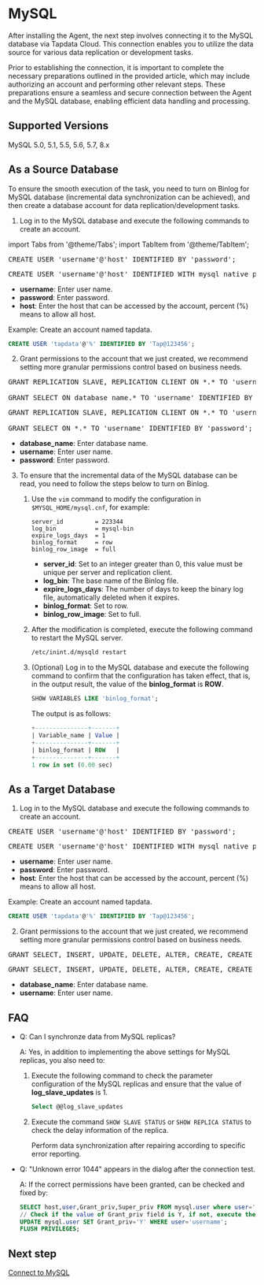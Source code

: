 # MySQL

After installing the Agent, the next step involves connecting it to the MySQL database via Tapdata Cloud. This connection enables you to utilize the data source for various data replication or development tasks. 

Prior to establishing the connection, it is important to complete the necessary preparations outlined in the provided article, which may include authorizing an account and performing other relevant steps. These preparations ensure a seamless and secure connection between the Agent and the MySQL database, enabling efficient data handling and processing.

## Supported Versions

MySQL 5.0, 5.1, 5.5, 5.6, 5.7, 8.x

## As a Source Database

To ensure the smooth execution of the task, you need to turn on Binlog for MySQL database (incremental data synchronization can be achieved), and then create a database account for data replication/development tasks.

1. Log in to the MySQL database and execute the following commands to create an account.

import Tabs from '@theme/Tabs';
import TabItem from '@theme/TabItem';

<Tabs className="unique-tabs">
    <TabItem value="mysql5" label="MySQL 5.x" default>
    <pre>CREATE USER 'username'@'host' IDENTIFIED BY 'password';</pre>
   </TabItem>
   <TabItem value="mysql8" label="MySQL 8.x">
    <pre>CREATE USER 'username'@'host' IDENTIFIED WITH mysql_native_password BY 'password';</pre>
   </TabItem>
  </Tabs>

* **username**: Enter user name.
* **password**: Enter password.
* **host**: Enter the host that can be accessed by the account, percent (%) means to allow all host.

Example: Create an account named tapdata.

```sql
CREATE USER 'tapdata'@'%' IDENTIFIED BY 'Tap@123456';
```



2. Grant permissions to the account that we just created, we recommend setting more granular permissions control based on business needs.

<Tabs className="unique-tabs">
    <TabItem value="onedatabase" label="Grant to Specified DB" default>
    <pre>GRANT REPLICATION SLAVE, REPLICATION CLIENT ON *.* TO 'username' IDENTIFIED BY 'password';<br /> 
GRANT SELECT ON database_name.* TO 'username' IDENTIFIED BY 'password';</pre>
   </TabItem>
   <TabItem value="all" label="Grant to All DB">
    <pre>GRANT REPLICATION SLAVE, REPLICATION CLIENT ON *.* TO 'username' IDENTIFIED BY 'password';<br /> 
GRANT SELECT ON *.* TO 'username' IDENTIFIED BY 'password';</pre>
   </TabItem>
  </Tabs>

* **database_name**: Enter database name.
* **username**: Enter user name.
* **password**: Enter password.

3. To ensure that the incremental data of the MySQL database can be read, you need to follow the steps below to turn on Binlog.

   1. Use the `vim` command to modify the configuration in `$MYSQL_HOME/mysql.cnf`, for example:

      ```
      server_id         = 223344
      log_bin           = mysql-bin
      expire_logs_days  = 1
      binlog_format     = row
      binlog_row_image  = full
      ```

      - **server_id**: Set to an integer greater than 0, this value must be unique per server and replication client.
      - **log_bin**: The base name of the Binlog file.
      - **expire_logs_days**: The number of days to keep the binary log file, automatically deleted when it expires.
      - **binlog_format**: Set to row.
      - **binlog_row_image**: Set to full.

   2. After the modification is completed, execute the following command to restart the MySQL server.

      ```bash
      /etc/inint.d/mysqld restart
      ```

   3. (Optional) Log in to the MySQL database and execute the following command to confirm that the configuration has taken effect, that is, in the output result, the value of the **binlog_format** is **ROW**.

      ```sql
      SHOW VARIABLES LIKE 'binlog_format';
      ```

      The output is as follows:

      ```sql
      +---------------+-------+
      | Variable_name | Value |
      +---------------+-------+
      | binlog_format | ROW   |
      +---------------+-------+
      1 row in set (0.00 sec)
      ```



## As a Target Database

1. Log in to the MySQL database and execute the following commands to create an account.

<Tabs className="unique-tabs">
    <TabItem value="mysql5" label="MySQL 5.x" default>
    <pre>CREATE USER 'username'@'host' IDENTIFIED BY 'password';</pre>
   </TabItem>
   <TabItem value="mysql8" label="MySQL 8.x">
    <pre>CREATE USER 'username'@'host' IDENTIFIED WITH mysql_native_password BY 'password';</pre>
   </TabItem>
  </Tabs>

* **username**: Enter user name.
* **password**: Enter password.
* **host**: Enter the host that can be accessed by the account, percent (%) means to allow all host.

Example: Create an account named tapdata.

```sql
CREATE USER 'tapdata'@'%' IDENTIFIED BY 'Tap@123456';
```



2. Grant permissions to the account that we just created, we recommend setting more granular permissions control based on business needs.

<Tabs className="unique-tabs">
    <TabItem value="onedatabase" label="Grant to Specified DB" default>
    <pre>GRANT SELECT, INSERT, UPDATE, DELETE, ALTER, CREATE, CREATE ROUTINE, CREATE TEMPORARY TABLES, DROP ON database_name.* TO 'username';</pre>
   </TabItem>
   <TabItem value="all" label="Grant to All DB">
    <pre>GRANT SELECT, INSERT, UPDATE, DELETE, ALTER, CREATE, CREATE ROUTINE, CREATE TEMPORARY TABLES, DROP ON *.* TO 'username';</pre>
   </TabItem>
  </Tabs>

* **database_name**: Enter database name.
* **username**: Enter user name.



## FAQ

* Q: Can I synchronze data from MySQL replicas?

   A: Yes, in addition to implementing the above settings for MySQL replicas, you also need to:

   1. Execute the following command to check the parameter configuration of the MySQL replicas and ensure that the value of **log_slave_updates** is 1.

      ```sql
      Select @@log_slave_updates
      ```

   2. Execute the command `SHOW SLAVE STATUS` or `SHOW REPLICA STATUS` to check the delay information of the replica.

      Perform data synchronization after repairing according to specific error reporting.

* Q: "Unknown error 1044" appears in the dialog after the connection test.

   A: If the correct permissions have been granted, can be checked and fixed by:

   ```sql
   SELECT host,user,Grant_priv,Super_priv FROM mysql.user where user='username';
   // Check if the value of Grant_priv field is Y, if not, execute the following command.
   UPDATE mysql.user SET Grant_priv='Y' WHERE user='username';
   FLUSH PRIVILEGES;
   ```



## Next step

[Connect to MySQL](../../../user-guide/connect-database/certified/connect-mysql.md)

